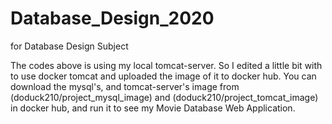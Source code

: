 # Database_Design_2020
for Database Design Subject

The codes above is using my local tomcat-server. So I edited a little bit with to use docker tomcat and uploaded the image of it to docker hub.
You can download the mysql's, and tomcat-server's image from 
(doduck210/project_mysql_image) and 
(doduck210/project_tomcat_image) 
in docker hub, and run it to see my Movie Database Web Application.
